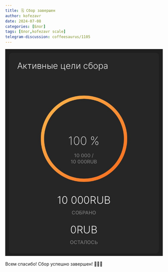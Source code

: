 ```yaml
---
title: 🗒 Сбор завершен
author: kofezavr
date: 2024-07-08
categories: [Блог]
tags: [блог,kofezavr scale]
telegram-discussion: coffeesaurus/1105
--- 
```

![Сбор завершен](/assets/img/posts/24/07/sbor.jpg)

Всем спасибо! Сбор успешно завершен! 🎉🥳🥂